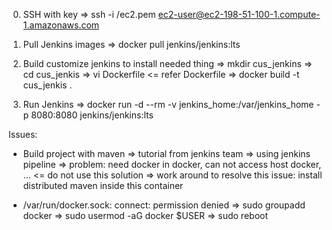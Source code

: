0. SSH with key
  => ssh -i /ec2.pem ec2-user@ec2-198-51-100-1.compute-1.amazonaws.com

1. Pull Jenkins images
  => docker pull jenkins/jenkins:lts

2. Build customize jenkins to install needed thing
  => mkdir cus_jenkins
  => cd cus_jenkis
  => vi Dockerfile   <= refer Dockerfile
  => docker build -t cus_jenkis .
  
2. Run Jenkins
  => docker run -d --rm -v jenkins_home:/var/jenkins_home -p 8080:8080 jenkins/jenkins:lts

Issues:
- Build project with maven
  => tutorial from jenkins team
    => using jenkins pipeline
      => problem: need docker in docker, can not access host docker, ... <= do not use this solution
  => work around to resolve this issue: install distributed maven inside this container
  
- /var/run/docker.sock: connect: permission denied
  => sudo groupadd docker
  => sudo usermod -aG docker $USER
  => sudo reboot
